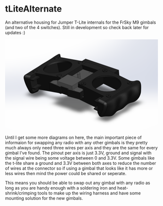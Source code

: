 # tLiteAlternate

An alternative housing for Jumper T-Lite internals for the FrSky M9 gimbals (and two of the 4 switches). Still in development so check back later for updates :)

<img src="/assets/tLiteAlternate Render.png" title="Render">

Until I get some more diagrams on here, the main important piece of informaion for swapping any radio with any other gimbals is they pretty much always only need three wires per axis and they are the same for every gimbal I've found. The pinout per axis is just 3.3V, ground and signal with the signal wire being some voltage between 0 and 3.3V. Some gimbals like the t-lite share a ground and 3.3V between both axes to reduce the number of wires at the connector so if using a gimbal that looks like it has more or less wires then mind the power could be shared or seperate.

This means you should be able to swap out any gimbal with any radio as long as you are handy enough with a soldering iron and heat-shrink/crimping tools to make up the wiring harness and have some mounting solution for the new gimbals. 
